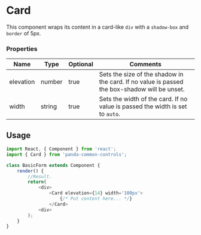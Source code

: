 # Card

This component wraps its content in a card-like ``div`` with a ``shadow-box`` and ``border`` of 5px.

### Properties

| Name       | Type   | Optional | Comments |
| -----------|--------|----------|----------|
| elevation  | number | true     | Sets the size of the shadow in the card. If no value is passed the box-shadow will be unset. |
| width      | string | true     | Sets the width of the card. If no value is passed the width is set to ``auto``. |

## Usage

```javascript
import React, { Component } from 'react';
import { Card } from 'panda-common-controls';

class BasicForm extends Component {
    render() {
        //Result.
        return(
            <div>
                <Card elevation={14} width='100px'>
                    {/* Put content here... */}
                </Card>
            <div>
        );
    }
}
```
